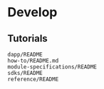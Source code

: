 # Develop

## Tutorials

```{toctree}
dapp/README
how-to/README.md
module-specifications/README
sdks/README
reference/README
```
